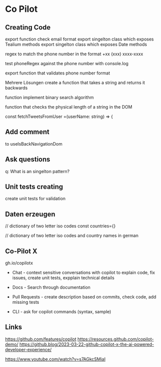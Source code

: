 # Co Pilot

## Creating Code

export function check email format
export singelton class which exposes Tealium methods
export singelton class which exposes Date methods

regex to match the phone number in the format +xx (xxx) xxxx-xxxx

test phoneRegex against the phone number with console.log

export function that validates phone number format

Mehrere Lösungen
create a function that takes a string and returns it backwards

function implement binary search algorithm

function that checks the physical length of a string in the DOM

const fetchTweetsFromUser =(userName: string) => {

## Add comment

to useIsBackNavigationDom

## Ask questions

q: What is an singelton pattern?

## Unit tests creating

create unit tests for validation

## Daten erzeugen

// dictionary of two letter iso codes
const countries={}

// dictionary of two letter iso codes and country names in german

## Co-Pilot X

gh.io/copilotx

* Chat - context sensitive conversations with copilot to explain code, fix issues, create unit tests, expplain technical details

* Docs - Search through documentation

* Pull Requests - create description based on commits, check code, add missing tests

* CLI - ask for copilot commands (syntax, sample)

## Links

https://github.com/features/copilot
https://resources.github.com/copilot-demo/
https://github.blog/2023-03-22-github-copilot-x-the-ai-powered-developer-experience/

https://www.youtube.com/watch?v=s7AGkcSMiaI
